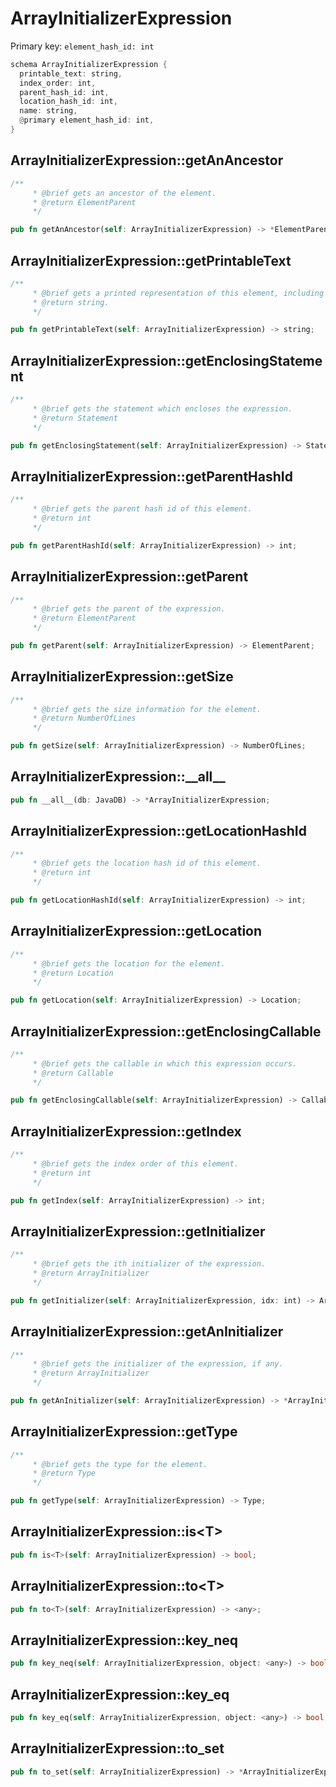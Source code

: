 # ArrayInitializerExpression

Primary key: `element_hash_id: int`

```rust
schema ArrayInitializerExpression {
  printable_text: string,
  index_order: int,
  parent_hash_id: int,
  location_hash_id: int,
  name: string,
  @primary element_hash_id: int,
}
```
## ArrayInitializerExpression::getAnAncestor

```rust
/**
     * @brief gets an ancestor of the element.
     * @return ElementParent 
     */
```
```rust
pub fn getAnAncestor(self: ArrayInitializerExpression) -> *ElementParent;
```
## ArrayInitializerExpression::getPrintableText

```rust
/**
     * @brief gets a printed representation of this element, including its structure where applicable.
     * @return string.
     */
```
```rust
pub fn getPrintableText(self: ArrayInitializerExpression) -> string;
```
## ArrayInitializerExpression::getEnclosingStatement

```rust
/**
     * @brief gets the statement which encloses the expression.
     * @return Statement 
     */
```
```rust
pub fn getEnclosingStatement(self: ArrayInitializerExpression) -> Statement;
```
## ArrayInitializerExpression::getParentHashId

```rust
/**
     * @brief gets the parent hash id of this element.
     * @return int
     */
```
```rust
pub fn getParentHashId(self: ArrayInitializerExpression) -> int;
```
## ArrayInitializerExpression::getParent

```rust
/**
     * @brief gets the parent of the expression.
     * @return ElementParent 
     */
```
```rust
pub fn getParent(self: ArrayInitializerExpression) -> ElementParent;
```
## ArrayInitializerExpression::getSize

```rust
/**
     * @brief gets the size information for the element.
     * @return NumberOfLines
     */
```
```rust
pub fn getSize(self: ArrayInitializerExpression) -> NumberOfLines;
```
## ArrayInitializerExpression::\_\_all\_\_

```rust
pub fn __all__(db: JavaDB) -> *ArrayInitializerExpression;
```
## ArrayInitializerExpression::getLocationHashId

```rust
/**
     * @brief gets the location hash id of this element.
     * @return int
     */
```
```rust
pub fn getLocationHashId(self: ArrayInitializerExpression) -> int;
```
## ArrayInitializerExpression::getLocation

```rust
/**
     * @brief gets the location for the element.
     * @return Location
     */
```
```rust
pub fn getLocation(self: ArrayInitializerExpression) -> Location;
```
## ArrayInitializerExpression::getEnclosingCallable

```rust
/**
     * @brief gets the callable in which this expression occurs.
     * @return Callable 
     */
```
```rust
pub fn getEnclosingCallable(self: ArrayInitializerExpression) -> Callable;
```
## ArrayInitializerExpression::getIndex

```rust
/**
     * @brief gets the index order of this element.
     * @return int
     */
```
```rust
pub fn getIndex(self: ArrayInitializerExpression) -> int;
```
## ArrayInitializerExpression::getInitializer

```rust
/**
     * @brief gets the ith initializer of the expression.
     * @return ArrayInitializer 
     */
```
```rust
pub fn getInitializer(self: ArrayInitializerExpression, idx: int) -> ArrayInitializer;
```
## ArrayInitializerExpression::getAnInitializer

```rust
/**
     * @brief gets the initializer of the expression, if any.
     * @return ArrayInitializer 
     */
```
```rust
pub fn getAnInitializer(self: ArrayInitializerExpression) -> *ArrayInitializer;
```
## ArrayInitializerExpression::getType

```rust
/**
     * @brief gets the type for the element.
     * @return Type
     */
```
```rust
pub fn getType(self: ArrayInitializerExpression) -> Type;
```
## ArrayInitializerExpression::is\<T\>

```rust
pub fn is<T>(self: ArrayInitializerExpression) -> bool;
```
## ArrayInitializerExpression::to\<T\>

```rust
pub fn to<T>(self: ArrayInitializerExpression) -> <any>;
```
## ArrayInitializerExpression::key\_neq

```rust
pub fn key_neq(self: ArrayInitializerExpression, object: <any>) -> bool;
```
## ArrayInitializerExpression::key\_eq

```rust
pub fn key_eq(self: ArrayInitializerExpression, object: <any>) -> bool;
```
## ArrayInitializerExpression::to\_set

```rust
pub fn to_set(self: ArrayInitializerExpression) -> *ArrayInitializerExpression;
```
